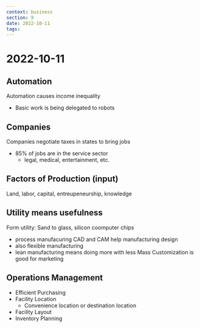 ```yaml
---
context: business
section: 9
date: 2022-10-11
tags: 
---
```

# 2022-10-11

## Automation
Automation causes income inequality
- Basic work is being delegated to robots

## Companies
Companies negotiate taxes in states to bring jobs
- 85% of jobs are in the service sector
	- legal, medical, entertainment, etc.

## Factors of Production (input)
Land, labor, capital, entreupeneurship, knowledge

## Utility means usefulness
Form utility: Sand to glass, silicon coomputer chips
- process manufacuring
CAD and CAM help manufacturing design
- also flexible manufacturing
- lean manufacturing means doing more with less
Mass Customization is good for marketing

## Operations Management
- Efficient Purchasing
- Facility Location
	-  Convenience location or destination location
- Facility Layout
- Inventory Planning

